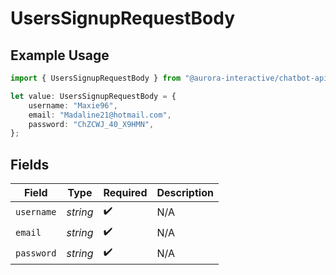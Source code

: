 # UsersSignupRequestBody

## Example Usage

```typescript
import { UsersSignupRequestBody } from "@aurora-interactive/chatbot-api-sdk/models/operations";

let value: UsersSignupRequestBody = {
    username: "Maxie96",
    email: "Madaline21@hotmail.com",
    password: "ChZCWJ_40_X9HMN",
};
```

## Fields

| Field              | Type               | Required           | Description        |
| ------------------ | ------------------ | ------------------ | ------------------ |
| `username`         | *string*           | :heavy_check_mark: | N/A                |
| `email`            | *string*           | :heavy_check_mark: | N/A                |
| `password`         | *string*           | :heavy_check_mark: | N/A                |